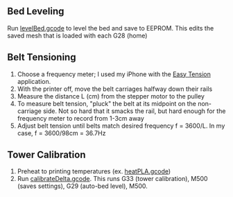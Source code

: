 ## Bed Leveling
Run [levelBed.gcode](levelBed.gcode) to level the bed and save to EEPROM. This edits the saved mesh that is loaded with each G28 (home)

## Belt Tensioning
1. Choose a frequency meter; I used my iPhone with the <a href="https://apps.apple.com/us/app/easy-tension/id1093873727">Easy Tension</a> application.
2. With the printer off, move the belt carriages halfway down their rails
3. Measure the distance L (cm) from the stepper motor to the pulley
4. To measure belt tension, "pluck" the belt at its midpoint on the non-carriage side. Not so hard that it smacks the rail, but hard enough for the frequency meter to record from 1-3cm away
5. Adjust belt tension until belts match desired frequency f = 3600/L. In my case, f = 3600/98cm = 36.7Hz

## Tower Calibration
1. Preheat to printing temperatures (ex. [heatPLA.gcode](heatPLA.gcode))
2. Run [calibrateDelta.gcode](calibrateDelta.gcode). This runs G33 (tower calibration), M500 (saves settings), G29 (auto-bed level), M500.